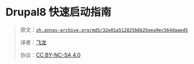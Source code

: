 # Drupal8 快速启动指南

> 原文：[`zh.annas-archive.org/md5/32e01a512825b6b25eea9ec564daaed5`](https://zh.annas-archive.org/md5/32e01a512825b6b25eea9ec564daaed5)
> 
> 译者：[飞龙](https://github.com/wizardforcel)
> 
> 协议：[CC BY-NC-SA 4.0](http://creativecommons.org/licenses/by-nc-sa/4.0/)